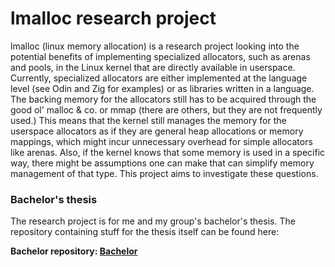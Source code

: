 # lmalloc research project

lmalloc (linux memory allocation) is a research project looking into the potential benefits of implementing specialized allocators, such as arenas and pools, in the Linux kernel that are directly available in userspace.
Currently, specialized allocators are either implemented at the language level (see Odin and Zig for examples) or as libraries written in a language. The backing memory for the allocators still has to be acquired through 
the good ol' malloc & co. or mmap (there are others, but they are not frequently used.) This means that the kernel still manages the memory for the userspace allocators as if they are general heap allocations or memory mappings,
which might incur unnecessary overhead for simple allocators like arenas. Also, if the kernel knows that some memory is used in a specific way, there might be assumptions one can make that can simplify memory management of that type.
This project aims to investigate these questions.

### Bachelor's thesis
The research project is for me and my group's bachelor's thesis. The repository containing stuff for the thesis itself can be found here:

**Bachelor repository: [Bachelor](https://github.com/ingar-sa/Bachelor)**
